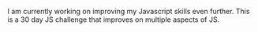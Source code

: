I am currently working on improving my Javascript skills even further. This is a 30 day JS challenge that improves on multiple aspects of JS.
